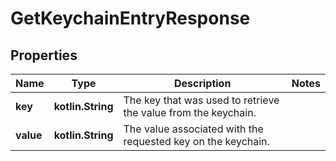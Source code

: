 
# GetKeychainEntryResponse

## Properties
Name | Type | Description | Notes
------------ | ------------- | ------------- | -------------
**key** | **kotlin.String** | The key that was used to retrieve the value from the keychain. | 
**value** | **kotlin.String** | The value associated with the requested key on the keychain. | 



